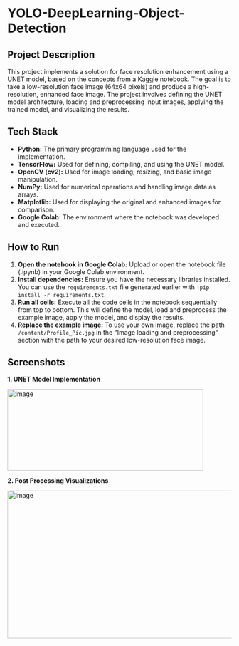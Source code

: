 # YOLO-DeepLearning-Object-Detection

## Project Description
This project implements a solution for face resolution enhancement using a UNET model, based on the concepts from a Kaggle notebook. The goal is to take a low-resolution face image (64x64 pixels) and produce a high-resolution, enhanced face image. The project involves defining the UNET model architecture, loading and preprocessing input images, applying the trained model, and visualizing the results.

## Tech Stack
*   **Python:** The primary programming language used for the implementation.
*   **TensorFlow:** Used for defining, compiling, and using the UNET model.
*   **OpenCV (cv2):** Used for image loading, resizing, and basic image manipulation.
*   **NumPy:** Used for numerical operations and handling image data as arrays.
*   **Matplotlib:** Used for displaying the original and enhanced images for comparison.
*   **Google Colab:** The environment where the notebook was developed and executed.

## How to Run
1.  **Open the notebook in Google Colab:** Upload or open the notebook file (.ipynb) in your Google Colab environment.
2.  **Install dependencies:** Ensure you have the necessary libraries installed. You can use the `requirements.txt` file generated earlier with `!pip install -r requirements.txt`.
3.  **Run all cells:** Execute all the code cells in the notebook sequentially from top to bottom. This will define the model, load and preprocess the example image, apply the model, and display the results.
4.  **Replace the example image:** To use your own image, replace the path `/content/Profile_Pic.jpg` in the "Image loading and preprocessing" section with the path to your desired low-resolution face image.

## Screenshots

**1. UNET Model Implementation**

<img width="440" height="183" alt="image" src="https://github.com/user-attachments/assets/a8401642-15bb-4e61-90ce-7d2df5b5cd19" />

**2. Post Processing Visualizations**

<img width="618" height="332" alt="image" src="https://github.com/user-attachments/assets/072d2a4f-c55f-466c-adfc-756ddd70044d" />
